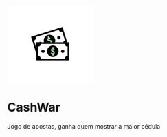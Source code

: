 <img src="files/logo_color.svg" alt="logo" width="200"/>

# CashWar

Jogo de apostas, ganha quem mostrar a maior cédula
